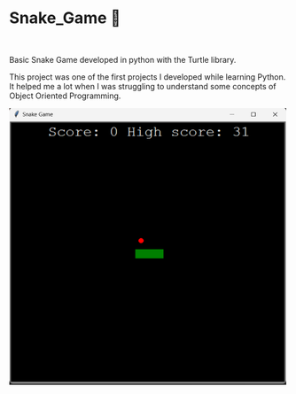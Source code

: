 # Snake_Game 🐍

<br />

Basic Snake Game developed in python with the Turtle library.

This project was one of the first projects I developed while learning Python. It helped me a lot when I was struggling to understand some concepts of Object Oriented Programming.

<img src="./img/snake.png" width="500px" height="500px">

